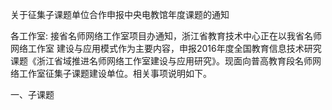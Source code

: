 关于征集子课题单位合作申报中央电教馆年度课题的通知

各工作室:
接省名师网络工作室项目办通知，浙江省教育技术中心正在以我省名师网络工作室 建设与应用模式作为主要内容，申报2016年度全国教育信息技术研究课题《浙江省域推进名师网络工作室建设与应用研究》。现面向普高教育段名师网络工作室征集子课题建设单位。相关事项说明如下。

一、子课题

